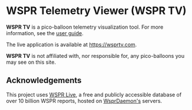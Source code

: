 # WSPR Telemetry Viewer (WSPR TV)
**WSPR TV** is a pico-balloon telemetry visualization tool.
For more information, see the
[user guide](https://wsprtv.com/docs/user_guide.html).

The live application is available at https://wsprtv.com.

**WSPR TV** is not affiliated with, nor responsible for, any 
pico-balloons you may see on this site.

## Acknowledgements
This project uses [WSPR Live](https://wspr.live), a free and publicly 
accessible database of over 10 billion WSPR reports, hosted on 
[WsprDaemon's](http://wsprdaemon.org) servers.

